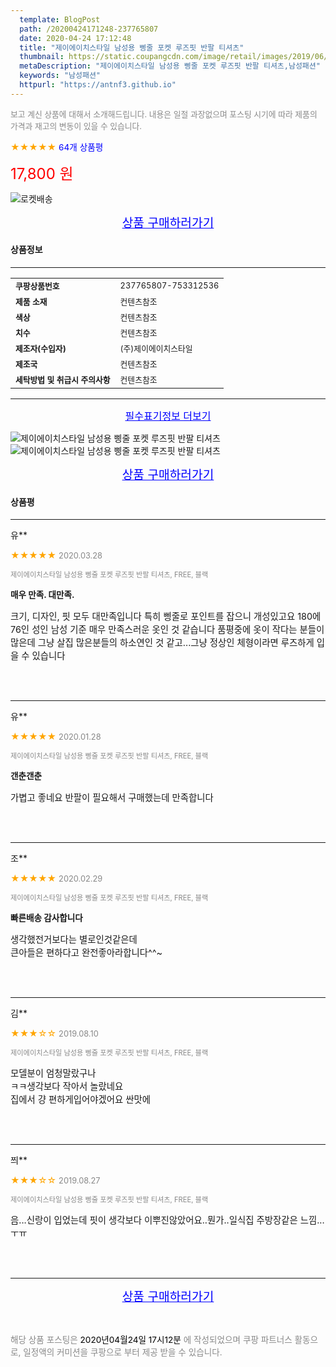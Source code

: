 ```yaml
---
  template: BlogPost
  path: /20200424171248-237765807
  date: 2020-04-24 17:12:48
  title: "제이에이치스타일 남성용 삥줄 포켓 루즈핏 반팔 티셔츠"
  thumbnail: https://static.coupangcdn.com/image/retail/images/2019/06/10/15/3/0e941277-a9bd-4b42-a7bc-2621468babde.jpg
  metaDescription: "제이에이치스타일 남성용 삥줄 포켓 루즈핏 반팔 티셔츠,남성패션"
  keywords: "남성패션"
  httpurl: "https://antnf3.github.io"
---
```

  
<span style="color: #888;font-size:0.8rem">보고 계신 상품에 대해서 소개해드립니다.
내용은 일절 과장없으며 포스팅 시기에 따라 제품의 가격과 재고의 변동이 있을 수 있습니다.</span>
  
<span style="color: orange;">★★★★★</span> <span style="color: blue;font-size: 0.85rem;">64개 상품평</span>

<span style="font-size: 0.9rem"></span> 

<span style="color: red;font-size: 1.5rem;">17,800 원</span>

![로켓배송](https://postfiles.pstatic.net/MjAyMDA0MTBfMjcz/MDAxNTg2NDQ1OTAwMDc5.1T-Iy6-X12_V8iyof2OtSqUCu6urPUUOnjG41kbMy_kg.c1eqxaGayJ1XX0TGV24QXbZg9dvQ9C_dYZx39G_Z7Wog.PNG.cigshop2/rocket_logo.png?type=w773)

<p align="center"><a href="http://me2.do/5MPaqm09" style="font-size: 1.2rem; color: blue;">상품 구매하러가기</a></p>

#### 상품정보

---

|                  |                       |
| ---------------- | --------------------- |
| **<span style="font-size:0.8rem;">쿠팡상품번호</span>** | <span style="font-size:0.8rem;">237765807-753312536</span> |
| **<span style="font-size:0.8rem;">제품 소재</span>**    | <span style="font-size:0.8rem;">컨텐츠참조</span>        |
| **<span style="font-size:0.8rem;">색상</span>**    | <span style="font-size:0.8rem;">컨텐츠참조</span>        |
| **<span style="font-size:0.8rem;">치수</span>**    | <span style="font-size:0.8rem;">컨텐츠참조</span>        |
| **<span style="font-size:0.8rem;">제조자(수입자)</span>**    | <span style="font-size:0.8rem;">(주)제이에이치스타일</span>        |
| **<span style="font-size:0.8rem;">제조국</span>**    | <span style="font-size:0.8rem;">컨텐츠참조</span>        |
| **<span style="font-size:0.8rem;">세탁방법 및 취급시 주의사항</span>**    | <span style="font-size:0.8rem;">컨텐츠참조</span>        |




---

<p align="center"><a href="http://me2.do/5MPaqm09" style="font-size: 1rem; color: blue;">필수표기정보 더보기</a></p>

![제이에이치스타일 남성용 삥줄 포켓 루즈핏 반팔 티셔츠](http://thumbnail7.coupangcdn.com/thumbnails/remote/q89/image/product/content/vendorItem/2019/09/25/753312536/5c2fb8ba-199b-45c6-8afe-0f3013780519.jpg)
![제이에이치스타일 남성용 삥줄 포켓 루즈핏 반팔 티셔츠](http://thumbnail10.coupangcdn.com/thumbnails/remote/q89/image/retail/images/2019/06/11/10/2/9f2914f6-18d7-4fc7-9274-4399117b51ee.jpg)

<p align="center"><a href="http://me2.do/5MPaqm09" style="font-size: 1.2rem; color: blue;">상품 구매하러가기</a></p>

#### 상품평
  
---
  
유**
    
<span style="color: orange;">★★★★★</span> <span style="font-size:0.8rem;color: #888;">2020.03.28</span>
    
<span style="color: #888;font-size:0.7rem">제이에이치스타일 남성용 삥줄 포켓 루즈핏 반팔 티셔츠, FREE, 블랙</span>
    
<span style="font-size:0.85rem">**매우 만족. 대만족.**</span>
    
<span style="font-size: 0.9rem;">크기, 디자인, 핏 모두 대만족입니다 특히 삥줄로 포인트를 잡으니 개성있고요 180에 76인 성인 남성 기준 매우 만족스러운 옷인 것 같습니다 품평중에 옷이 작다는 분들이 많은데 그냥 살집 많은분들의 하소연인 것 같고...그냥 정상인 체형이라면 루즈하게 입을 수 있습니다</span>
    
<br>
<br>

---
  
유**
    
<span style="color: orange;">★★★★★</span> <span style="font-size:0.8rem;color: #888;">2020.01.28</span>
    
<span style="color: #888;font-size:0.7rem">제이에이치스타일 남성용 삥줄 포켓 루즈핏 반팔 티셔츠, FREE, 블랙</span>
    
<span style="font-size:0.85rem">**갠춘갠춘**</span>
    
<span style="font-size: 0.9rem;">가볍고 좋네요 반팔이 필요해서 구매했는데 만족합니다</span>
    
<br>
<br>

---
  
조**
    
<span style="color: orange;">★★★★★</span> <span style="font-size:0.8rem;color: #888;">2020.02.29</span>
    
<span style="color: #888;font-size:0.7rem">제이에이치스타일 남성용 삥줄 포켓 루즈핏 반팔 티셔츠, FREE, 블랙</span>
    
<span style="font-size:0.85rem">**빠른배송 감사합니다**</span>
    
<span style="font-size: 0.9rem;">생각했전거보다는 별로인것같은데<br/>큰아들은 편하다고 완전좋아라합니다^^~</span>
    
<br>
<br>

---
  
김**
    
<span style="color: orange;">★★★☆☆</span> <span style="font-size:0.8rem;color: #888;">2019.08.10</span>
    
<span style="color: #888;font-size:0.7rem">제이에이치스타일 남성용 삥줄 포켓 루즈핏 반팔 티셔츠, FREE, 블랙</span>
    

    
<span style="font-size: 0.9rem;">모델분이 엄청말랐구나<br/>ㅋㅋ생각보다 작아서 놀랐네요<br/>집에서 걍 편하게입어야겠어요 싼맛에</span>
    
<br>
<br>

---
  
쯰**
    
<span style="color: orange;">★★★☆☆</span> <span style="font-size:0.8rem;color: #888;">2019.08.27</span>
    
<span style="color: #888;font-size:0.7rem">제이에이치스타일 남성용 삥줄 포켓 루즈핏 반팔 티셔츠, FREE, 블랙</span>
    

    
<span style="font-size: 0.9rem;">음...신랑이 입었는데 핏이 생각보다 이뿌진않았어요..뭔가..일식집 주방장같은 느낌...ㅜㅠ</span>
    
<br>
<br>


  
---
  
<p align="center"><a href="http://me2.do/5MPaqm09" style="font-size: 1.2rem; color: blue;">상품 구매하러가기</a></p>
  
<br>
  
<span style="font-size: 0.85rem; color: #888;">해당 상품 포스팅은 <span style="color: #000;"> 2020년04월24일 17시12분 </span> 에 작성되었으며 쿠팡 파트너스 활동으로, 일정액의 커미션을 쿠팡으로 부터 제공 받을 수 있습니다.</span>